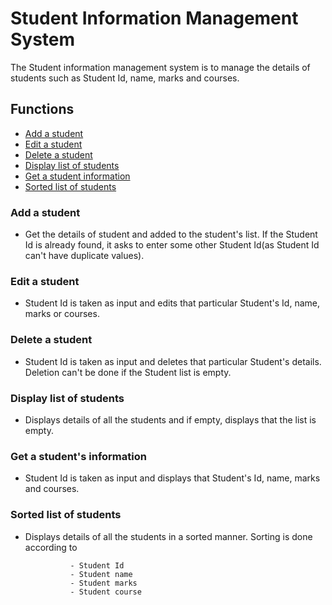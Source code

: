 # Student Information Management System
The Student information management system is to manage the details of students such as Student Id, name, marks and courses.

## Functions
* [Add a student](#add-a-student)
* [Edit a student](#edit-a-student)
* [Delete a student](#delete-a-student)
* [Display list of students](#display-list-of-students)
* [Get a student information](#get-a-student-information)
* [Sorted list of students](#sorted-list-of-students)

### Add a student
* Get the details of student and added to the student's list. If the Student Id is already found, it asks to enter some other Student Id(as Student Id can't have duplicate values).

### Edit a student
* Student Id is taken as input and edits that particular Student's Id, name, marks or courses.

### Delete a student
* Student Id is taken as input and deletes that particular Student's details. Deletion can't be done if the Student list is empty.

### Display list of students
* Displays details of all the students and if empty, displays that the list is empty.

### Get a student's information
* Student Id is taken as input and displays that Student's Id, name, marks and courses.

### Sorted list of students
* Displays details of all the students in a sorted manner. Sorting is done according to
 
                - Student Id
                - Student name
                - Student marks
                - Student course
         

